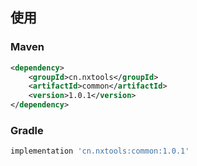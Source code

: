 ## 使用
### Maven
```xml
<dependency>
    <groupId>cn.nxtools</groupId>
    <artifactId>common</artifactId>
    <version>1.0.1</version>
</dependency>
```
### Gradle
```groovy
implementation 'cn.nxtools:common:1.0.1'
```